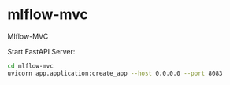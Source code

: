 # mlflow-mvc

Mlflow-MVC

Start FastAPI Server:

```bash
cd mlflow-mvc
uvicorn app.application:create_app --host 0.0.0.0 --port 8083
```